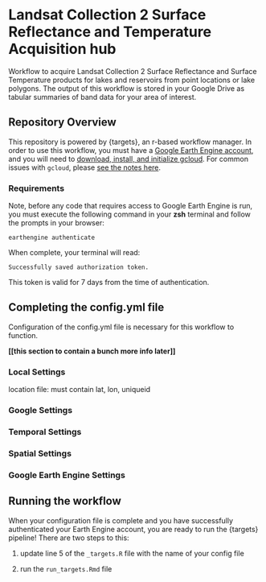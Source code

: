 # Landsat Collection 2 Surface Reflectance and Temperature Acquisition hub

Workflow to acquire Landsat Collection 2 Surface Reflectance and Surface Temperature products for lakes and reservoirs from point locations or lake polygons. The output of this workflow is stored in your Google Drive as tabular summaries of band data for your area of interest.

## Repository Overview

This repository is powered by {targets}, an r-based workflow manager. In order to use this workflow, you must have a [Google Earth Engine account](https://earthengine.google.com/signup/), and you will need to [download, install, and initialize gcloud](https://cloud.google.com/sdk/docs/install). For common issues with `gcloud`, please [see the notes here](https://github.com/rossyndicate/ROSS_RS_mini_tools/blob/main/helps/CommonIssues.md).

### Requirements

Note, before any code that requires access to Google Earth Engine is run, you must execute the following command in your **zsh** terminal and follow the prompts in your browser:

`earthengine authenticate`

When complete, your terminal will read:

`Successfully saved authorization token.`

This token is valid for 7 days from the time of authentication.

## Completing the config.yml file

Configuration of the config.yml file is necessary for this workflow to function.

**[[this section to contain a bunch more info later]]**

### Local Settings

location file: must contain lat, lon, uniqueid

### Google Settings

### Temporal Settings

### Spatial Settings

### Google Earth Engine Settings

## Running the workflow

When your configuration file is complete and you have successfully authenticated your Earth Engine account, you are ready to run the {targets} pipeline! There are two steps to this:

1.  update line 5 of the `_targets.R` file with the name of your config file

2.  run the `run_targets.Rmd` file
